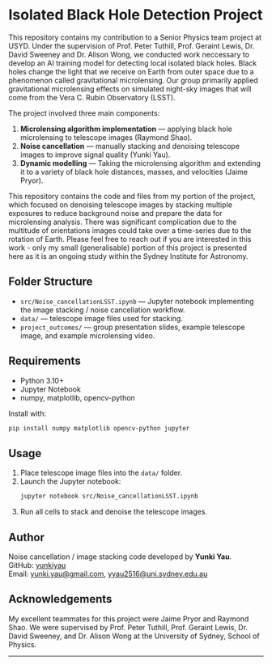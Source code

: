# Isolated Black Hole Detection Project

This repository contains my contribution to a Senior Physics team project at USYD. Under the supervision of Prof. Peter Tuthill, Prof. Geraint Lewis, Dr. David Sweeney and Dr. Alison Wong, we conducted work neccessary to develop an AI training model for detecting local isolated black holes. Black holes change the light that we receive on Earth from outer space due to a phenomenon called gravitational microlensing. Our group primarily applied gravitational microlensing effects on simulated night-sky images that will come from the Vera C. Rubin Observatory (LSST).  

The project involved three main components:  
1. **Microlensing algorithm implementation** — applying black hole microlensing to telescope images (Raymond Shao).  
2. **Noise cancellation** — manually stacking and denoising telescope images to improve signal quality (Yunki Yau).  
3. **Dynamic modelling** — Taking the microlensing algorithm and extending it to a variety of black hole distances, masses, and velocities (Jaime Pryor).  

This repository contains the code and files from my portion of the project, which focused on denoising telescope images by stacking multiple exposures to reduce background noise and prepare the data for microlensing analysis. There was significant complication due to the multitude of orientations images could take over a time-series due to the rotation of Earth. Please feel free to reach out if you are interested in this work - only my small (generalisable) portion of this project is presented here as it is an ongoing study within the Sydney Institute for Astronomy.

## Folder Structure
- `src/Noise_cancellationLSST.ipynb` — Jupyter notebook implementing the image stacking / noise cancellation workflow.  
- `data/` — telescope image files used for stacking.  
- `project_outcomes/` — group presentation slides, example telescope image, and example microlensing video.  

## Requirements
- Python 3.10+  
- Jupyter Notebook  
- numpy, matplotlib, opencv-python  

Install with:
```bash
pip install numpy matplotlib opencv-python jupyter
```

## Usage
1. Place telescope image files into the `data/` folder.  
2. Launch the Jupyter notebook:  
   ```bash
   jupyter notebook src/Noise_cancellationLSST.ipynb
   ```  
3. Run all cells to stack and denoise the telescope images.  

## Author
Noise cancellation / image stacking code developed by **Yunki Yau**.  
GitHub: [yunkiyau](https://github.com/yunkiyau)  
Email: yunki.yau@gmail.com, yyau2516@uni.sydney.edu.au

## Acknowledgements
My excellent teammates for this project were Jaime Pryor and Raymond Shao.
We were supervised by Prof. Peter Tuthill, Prof. Geraint Lewis, Dr. David Sweeney, and Dr. Alison Wong at the University of Sydney, School of Physics.

---
